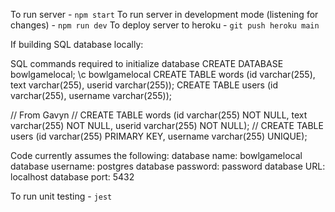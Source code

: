 
To run server - `npm start`
To run server in development mode (listening for changes) - `npm run dev`
To deploy server to heroku - `git push heroku main`

If building SQL database locally:

SQL commands required to initialize database
CREATE DATABASE bowlgamelocal;
\c bowlgamelocal
CREATE TABLE words (id varchar(255), text varchar(255), userid varchar(255));
CREATE TABLE users (id varchar(255), username varchar(255));

// From Gavyn
// CREATE TABLE words (id varchar(255) NOT NULL, text varchar(255) NOT NULL, userid varchar(255) NOT NULL);
// CREATE TABLE users (id varchar(255) PRIMARY KEY, username varchar(255) UNIQUE);

Code currently assumes the following:
database name: bowlgamelocal
database username: postgres
database password: password
database URL: localhost
database port: 5432


To run unit testing - `jest`